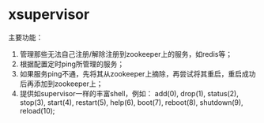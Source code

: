 xsupervisor
===========

主要功能：
1. 管理那些无法自己注册/解除注册到zookeeper上的服务，如redis等；
2. 根据配置定时ping所管理的服务；
3. 如果服务ping不通，先将其从zookeeper上摘除，再尝试将其重启，重启成功后再添加到zookeeper上；
4. 提供如supervisor一样的丰富shell，例如：
    add(0),
    drop(1),
    status(2),
    stop(3),
    start(4),
    restart(5),
    help(6),
    boot(7),
    reboot(8),
    shutdown(9),
    reload(10);

